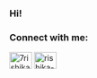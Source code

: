 <!--
**rishikasinha7/rishikasinha7** is a ✨ _special_ ✨ repository because its `README.md` (this file) appears on your GitHub profile.

-->


### Hi! 

<h3 align="left">Connect with me:</h3>
<p align="left">
<a href="https://twitter.com/7rishikasinha" target="blank"><img align="center" src="https://raw.githubusercontent.com/rahuldkjain/github-profile-readme-generator/master/src/images/icons/Social/twitter.svg" alt="7rishikasinha" height="30" width="40" /></a>
<a href="https://linkedin.com/in/rishika-sinha-20020705" target="blank"><img align="center" src="https://raw.githubusercontent.com/rahuldkjain/github-profile-readme-generator/master/src/images/icons/Social/linked-in-alt.svg" alt="rishika-sinha-20020705" height="30" width="40" /></a>
</p>


